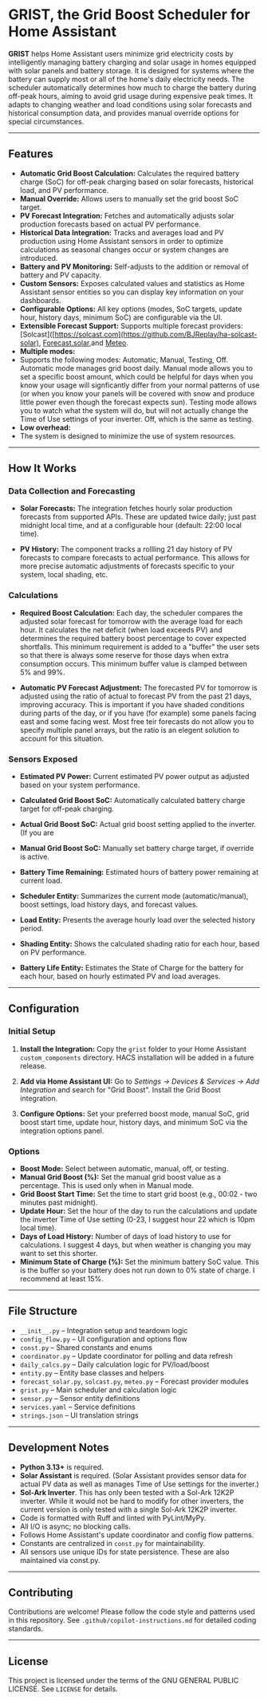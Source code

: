 # GRIST, the Grid Boost Scheduler for Home Assistant

**GRIST** helps Home Assistant users minimize grid electricity costs by intelligently managing battery charging and solar usage in homes equipped with solar panels and battery storage. It is designed for systems where the battery can supply most or all of the home's daily electricity needs. The scheduler automatically determines how much to charge the battery during off-peak hours, aiming to avoid grid usage during expensive peak times. It adapts to changing weather and load conditions using solar forecasts and historical consumption data, and provides manual override options for special circumstances.

---

## Features

- **Automatic Grid Boost Calculation:**
  Calculates the required battery charge (SoC) for off-peak charging based on solar forecasts, historical load, and PV performance.
- **Manual Override:**
  Allows users to manually set the grid boost SoC target.
- **PV Forecast Integration:**
  Fetches and automatically adjusts solar production forecasts based on actual PV performance.
- **Historical Data Integration:**
  Tracks and averages load and PV production using Home Assistant sensors in order to optimize calculations as seasonal changes occur or system changes are introduced.
- **Battery and PV Monitoring:**
  Self-adjusts to the addition or removal of battery and PV capacity.
- **Custom Sensors:**
  Exposes calculated values and statistics as Home Assistant sensor entities so you can display key information on your dashboards.
- **Configurable Options:**
  All key options (modes, SoC targets, update hour, history days, minimum SoC) are configurable via the UI.
- **Extensible Forecast Support:**
  Supports multiple forecast providers:[Solcast]([https://solcast.com](https://github.com/BJReplay/ha-solcast-solar), [Forecast.solar](https://forecast.solar/),and [Meteo](https://github.com/rany2/ha-open-meteo-solar-forecast).
- **Multiple modes:**
- Supports the following modes: Automatic, Manual, Testing, Off. Automatic mode manages grid boost daily. Manual mode allows you to set a specific boost amount, which could be helpful for days when you know your usage will signficantly differ from your normal patterns of use (or when you know your panels will be covered with snow and produce little power even though the forecast expects sun). Testing mode allows you to watch what the system will do, but will not actually change the Time of Use settings of your inverter. Off, which is the same as testing.
- **Low overhead:**
- The system is designed to minimize the use of system resources.

---

## How It Works

### Data Collection and Forecasting

- **Solar Forecasts:**
  The integration fetches hourly solar production forecasts from supported APIs. These are updated twice daily; just past midnight local time, and at a configurable hour (default: 22:00 local time).

- **PV History:**
  The component tracks a rollling 21 day history of PV forecasts to compare forecasts to actual performance. This allows for more precise automatic adjustments of forecasts specific to your system, local shading, etc.

### Calculations

- **Required Boost Calculation:**
  Each day, the scheduler compares the adjusted solar forecast for tomorrow with the average load for each hour. It calculates the net deficit (when load exceeds PV) and determines the required battery boost percentage to cover expected shortfalls. This minimum requirement is added to a "buffer" the user sets so that there is always some reserve for those days when extra consumption occurs. This minimum buffer value is clamped between 5% and 99%.

- **Automatic PV Forecast Adjustment:**
  The forecasted PV for tomorrow is adjusted using the ratio of actual to forecast PV from the past 21 days, improving accuracy. This is important if you have shaded conditions during parts of the day, or if you have (for example) some panels facing east and some facing west. Most free teir forecasts do not allow you to specify multiple panel arrays, but the ratio is an elegent solution to account for this situation.

### Sensors Exposed

- **Estimated PV Power:**
  Current estimated PV power output as adjusted based on your system performance.

- **Calculated Grid Boost SoC:**
  Automatically calculated battery charge target for off-peak charging.

- **Actual Grid Boost SoC:**
  Actual grid boost setting applied to the inverter. (If you are

- **Manual Grid Boost SoC:**
  Manually set battery charge target, if override is active.

- **Battery Time Remaining:**
  Estimated hours of battery power remaining at current load.

- **Scheduler Entity:**
  Summarizes the current mode (automatic/manual), boost settings, load history days, and forecast values.

- **Load Entity:**
  Presents the average hourly load over the selected history period.

- **Shading Entity:**
  Shows the calculated shading ratio for each hour, based on PV performance.

- **Battery Life Entity:**
  Estimates the State of Charge for the battery for each hour, based on hourly estimated PV and load averages.

---

## Configuration

### Initial Setup

1. **Install the Integration:**
   Copy the `grist` folder to your Home Assistant `custom_components` directory. HACS installation will be added in a future release.

2. **Add via Home Assistant UI:**
   Go to *Settings → Devices & Services → Add Integration* and search for "Grid Boost". Install the Grid Boost integration.

3. **Configure Options:**
   Set your preferred boost mode, manual SoC, grid boost start time, update hour, history days, and minimum SoC via the integration options panel.

### Options

- **Boost Mode:**
  Select between automatic, manual, off, or testing.
- **Manual Grid Boost (%):**
  Set the manual grid boost value as a percentage. This is used only when in Manual mode.
- **Grid Boost Start Time:**
  Set the time to start grid boost (e.g., 00:02 - two minutes past midnight).
- **Update Hour:**
  Set the hour of the day to run the calculations and update the inverter Time of Use setting (0-23, I suggest hour 22 which is 10pm local time).
- **Days of Load History:**
  Number of days of load history to use for calculations. I suggest 4 days, but when weather is changing you may want to set this shorter.
- **Minimum State of Charge (%):**
  Set the minimum battery SoC value. This is the buffer so your battery does not run down to 0% state of charge. I recommend at least 15%.

---

## File Structure

- `__init__.py` – Integration setup and teardown logic
- `config_flow.py` – UI configuration and options flow
- `const.py` – Shared constants and enums
- `coordinator.py` – Update coordinator for polling and data refresh
- `daily_calcs.py` – Daily calculation logic for PV/load/boost
- `entity.py` – Entity base classes and helpers
- `forecast_solar.py`, `solcast.py`, `meteo.py` – Forecast provider modules
- `grist.py` – Main scheduler and calculation logic
- `sensor.py` – Sensor entity definitions
- `services.yaml` – Service definitions
- `strings.json` – UI translation strings

---

## Development Notes

- **Python 3.13+** is required.
- **Solar Assistant** is required. (Solar Assistant provides sensor data for actual PV data as well as manages Time of Use settings for the inverter.)
- **Sol-Ark Inverter**. This has only been tested with a Sol-Ark 12K2P inverter. While it would not be hard to modify for other inverters, the current version is only tested with a single Sol-Ark 12K2P inverter.
- Code is formatted with Ruff and linted with PyLint/MyPy.
- All I/O is async; no blocking calls.
- Follows Home Assistant's update coordinator and config flow patterns.
- Constants are centralized in `const.py` for maintainability.
- All sensors use unique IDs for state persistence. These are also maintained via const.py.

---

## Contributing

Contributions are welcome! Please follow the code style and patterns used in this repository. See `.github/copilot-instructions.md` for detailed coding standards.

---

## License

This project is licensed under the terms of the GNU GENERAL PUBLIC LICENSE. See `LICENSE` for details.